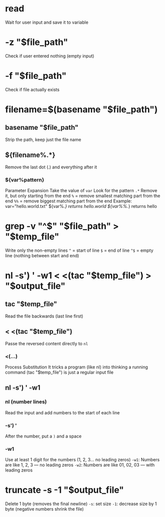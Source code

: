 # read
Wait for user input and save it to variable

# -z "$file_path"
Check if user entered nothing (empty input)

# -f "$file_path"
Check if file actually exists

# filename=$(basename "$file_path")
## basename "$file_path"
Strip the path, keep just the file name
## ${filename%.*}
Remove the last dot (.) and everything after it
### ${var%pattern}
Parameter Expansion
Take the value of `var`
Look for the pattern `.*`
Remove it, but only starting from the end
`%` = remove smallest matching part from the end
`%%` = remove biggest matching part from the end
Example:
var="hello.world.txt"
${var%.*} returns hello.world
${var%%.*} returns hello

# grep -v "^$" "$file_path" > "$temp_file"
Write only the non-empty lines
`^` = start of line
`$` = end of line
`^$` = empty line (nothing between start and end)

# nl -s') ' -w1 < <(tac "$temp_file") > "$output_file"
## tac "$temp_file"
Read the file backwards (last line first)
## < <(tac "$temp_file")
Passe the reversed content directly to `nl`
### <(...)
Process Substitution
It tricks a program (like nl) into thinking a running command (tac "$temp_file") is just a regular input file
## nl -s') ' -w1
### nl (number lines)
Read the input and add numbers to the start of each line
### -s') '
After the number, put a `)` and a space
### -w1
Use at least 1 digit for the numbers (1, 2, 3... no leading zeros)
`-w1`: Numbers are like 1, 2, 3 — no leading zeros
`-w2`: Numbers are like 01, 02, 03 — with leading zeros

# truncate -s -1 "$output_file"
Delete 1 byte (removes the final newline)
`-s`: set size
`-1`: decrease size by 1 byte (negative numbers shrink the file)
